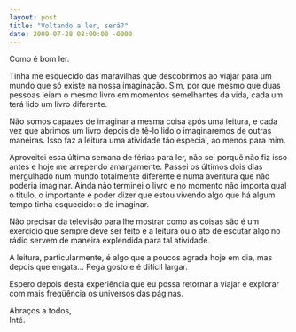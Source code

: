 ```yaml
---
layout: post
title: "Voltando a ler, será?"
date: 2009-07-28 08:00:00 -0000
---
```

  
Como é bom ler.  

Tinha me esquecido das maravilhas que descobrimos ao viajar para um mundo que só existe na nossa imaginação. Sim, por que mesmo que duas pessoas leiam o mesmo livro em momentos semelhantes da vida, cada um terá lido um livro diferente.

Não somos capazes de imaginar a mesma coisa após uma leitura, e cada vez que abrimos um livro depois de tê-lo lido o imaginaremos de outras maneiras. Isso faz a leitura uma atividade tão especial, ao menos para mim.

Aproveitei essa última semana de férias para ler, não sei porquê não fiz isso antes e hoje me arrependo amargamente. Passei os últimos dois dias mergulhado num mundo totalmente diferente e numa aventura que não poderia imaginar. Ainda não terminei o livro e no momento não importa qual o título, o importante é poder dizer que estou vivendo algo que há algum tempo tinha esquecido: o de imaginar.

Não precisar da televisão para lhe mostrar como as coisas são é um exercício que sempre deve ser feito e a leitura ou o ato de escutar algo no rádio servem de maneira explendida para tal atividade.

A leitura, particularmente, é algo que a poucos agrada hoje em dia, mas depois que engata... Pega gosto e é difícil largar.

Espero depois desta experiência que eu possa retornar a viajar e explorar com mais freqüência os universos das páginas.

Abraços a todos,  
Inté.
